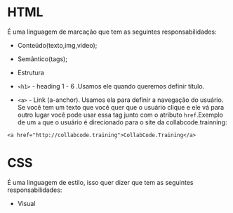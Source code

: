 # HTML

É uma linguagem de marcação que tem as seguintes responsabilidades:

- Conteúdo(texto,img,video);
- Semântico(tags);
- Estrutura

- `<h1>` - heading 1 - 6 .Usamos ele quando queremos definir título.

- `<a>` - Link (a-anchor). Usamos ela para definir a navegação do usuário. Se você tem um texto que você quer que o usuário clique e ele vá para outro lugar você pode usar essa tag junto com o atributo `href`.Exemplo de um `a` que o usuário é direcionado para o site da collabcode.trainning:

```
<a href="http://collabcode.training">CollabCode.Training</a>
```

# CSS

É uma linguagem de estilo, isso quer dizer que tem as seguintes responsabilidades:

- Visual
